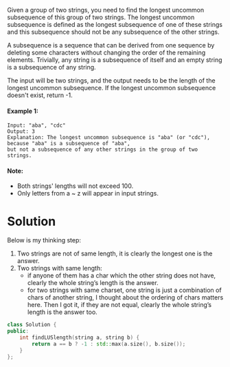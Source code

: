 Given a group of two strings, you need to find the longest uncommon subsequence of this group of two strings. The longest uncommon subsequence is defined as the longest subsequence of one of these strings and this subsequence should not be any subsequence of the other strings.

A subsequence is a sequence that can be derived from one sequence by deleting some characters without changing the order of the remaining elements. Trivially, any string is a subsequence of itself and an empty string is a subsequence of any string.

The input will be two strings, and the output needs to be the length of the longest uncommon subsequence. If the longest uncommon subsequence doesn't exist, return -1.

#### Example 1:

```
Input: "aba", "cdc"
Output: 3
Explanation: The longest uncommon subsequence is "aba" (or "cdc"), 
because "aba" is a subsequence of "aba", 
but not a subsequence of any other strings in the group of two strings. 
```

#### Note:

* Both strings' lengths will not exceed 100.
* Only letters from a ~ z will appear in input strings.

# Solution

Below is my thinking step:

1. Two strings are not of same length, it is clearly the longest one is the answer.
2. Two strings with same length: 
    * if anyone of them has a char which the other string does not have, clearly the whole string’s length is the answer.
    * for two strings with same charset, one string is just a combination of chars of another string, I thought about the ordering of chars matters here. Then I got it, if they are not equal, clearly the whole string’s length is the answer too.
    
```cpp
class Solution {
public:
    int findLUSlength(string a, string b) {
        return a == b ? -1 : std::max(a.size(), b.size());
    }
};
```
